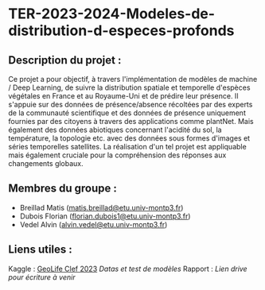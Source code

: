 # TER-2023-2024-Modeles-de-distribution-d-especes-profonds

## Description du projet :

Ce projet a pour objectif, à travers l'implémentation de modèles de machine / Deep Learning, de suivre la distribution spatiale et temporelle d'espèces végétales en France et au Royaume-Uni et de prédire leur présence.
Il s'appuie sur des données de présence/absence récoltées par des experts de la communauté scientifique et des données de présence uniquement fournies par des citoyens à travers des applications comme plantNet. Mais également des données abiotiques concernant l'acidité du sol, la température, la topologie etc. avec des données sous formes d'images et séries temporelles satellites.
La réalisation d'un tel projet est appliquable mais également cruciale pour la compréhension des réponses aux changements globaux. 

## Membres du groupe :

- Breillad Matis (matis.breillad@etu.univ-montp3.fr)
- Dubois Florian (florian.dubois1@etu.univ-montp3.fr)
- Vedel Alvin (alvin.vedel@etu.univ-montp3.fr)

## Liens utiles :

Kaggle : [GeoLife Clef 2023](https://www.kaggle.com/competitions/geolifeclef-2023-lifeclef-2023-x-fgvc10) *Datas et test de modèles*
Rapport : *Lien drive pour écriture à venir*

